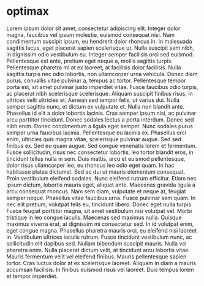 # optimax
Lorem ipsum dolor sit amet, consectetur adipiscing elit. Integer dolor magna, faucibus vel ipsum molestie, euismod consequat nisi. Nam condimentum suscipit ipsum, eu hendrerit dolor rhoncus in. In malesuada sagittis lacus, eget placerat sapien scelerisque ut. Nulla suscipit sem nibh, in dignissim odio vestibulum eu. Integer semper facilisis orci sed euismod. Pellentesque est ante, pretium eget neque a, mollis sagittis turpis. Pellentesque pharetra mi at ex laoreet, at facilisis dolor facilisis. Nulla sagittis turpis nec odio lobortis, non ullamcorper urna vehicula. Donec diam purus, convallis vitae pulvinar a, tempus ac tortor. Pellentesque tempor porta est, sit amet pulvinar justo imperdiet vitae. Fusce faucibus odio turpis, ac placerat nibh scelerisque scelerisque. Aliquam suscipit finibus risus, in ultrices velit ultricies et. Aenean sed tempor felis, ut varius dui.  Nulla semper sagittis nunc, et dictum ex vulputate et. Nulla non blandit ante. Phasellus id elit a dolor lobortis lacinia. Cras semper ipsum nisi, ac pulvinar arcu porttitor tincidunt. Donec sodales lectus a porta interdum. Donec sed nibh enim. Donec condimentum a ligula eget semper.  Nunc sodales purus semper urna faucibus lacinia. Pellentesque eu lacinia ex. Phasellus orci enim, ultricies quis magna vitae, scelerisque pulvinar augue. Sed sed finibus ex. Sed eu quam augue. Sed congue venenatis lorem et fermentum. Fusce sollicitudin, risus nec consectetur lobortis, leo tortor blandit eros, in tincidunt tellus nulla in sem. Duis mattis, arcu et euismod pellentesque, dolor risus ullamcorper leo, eu rhoncus leo odio eget quam. In hac habitasse platea dictumst. Sed ac dui ut mauris elementum consequat. Proin vestibulum eleifend sodales. Nunc eleifend rutrum efficitur. Etiam nec ipsum dictum, lobortis mauris eget, aliquet ante. Maecenas gravida ligula a arcu consequat rhoncus.  Nam sem diam, vulputate et neque at, feugiat semper neque. Phasellus vitae faucibus urna. Fusce pulvinar sem quam. In nec elit pretium, volutpat felis eu, tincidunt libero. Donec eget nulla turpis. Fusce feugiat porttitor magna, sit amet vestibulum nisi volutpat vel. Morbi tristique in leo congue iaculis. Maecenas sed maximus nulla.  Quisque maximus viverra erat, at dignissim mi consectetur sed. In id volutpat enim, eget congue magna. Phasellus pharetra mauris orci, eu eleifend nisi laoreet in. Vestibulum ultrices iaculis rutrum. Fusce tincidunt vestibulum nunc, ac sollicitudin elit dapibus sed. Nullam bibendum suscipit mauris. Nulla vel pharetra enim. Nulla placerat dictum velit, at tincidunt arcu lobortis vitae. Mauris fermentum velit vel eleifend finibus. Mauris pellentesque sapien tortor. Cras luctus dolor at ex scelerisque laoreet. Aliquam in diam a mauris accumsan facilisis. In finibus euismod risus vel laoreet. Duis tempus lorem et tempor imperdiet.

